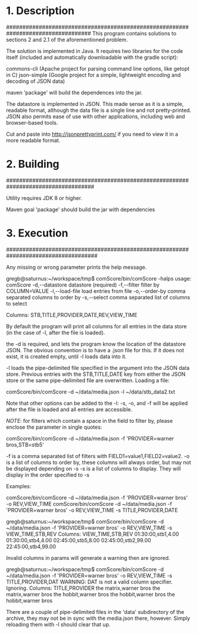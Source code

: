 
# 1. Description
##################################################################################
This program contains solutions to sections 2 and 2.1 of the aforementioned problem.

The solution is implemented in Java.  It requires two libraries for the code itself (included and automatically downloadable with the gradle script):

commons-cli  (Apache project for parsing command line options, like getopt in C)
json-simple  (Google project for a simple, lightweight encoding and decoding of JSON data)

maven 'package' will build the dependences into the jar.

The datastore is implemented in JSON.  This made sense as it is a simple, readable format, although the data file is a single line and not pretty-printed.  JSON also permits ease of use with other applications, including web and browser-based tools.

Cut and paste into http://jsonprettyprint.com/ if you need to view it in a more readable format.

# 2. Building
###################################################################################

Utility requires JDK 8 or higher.

Maven goal 'package' should build the jar with dependencies



# 3. Execution
####################################################################################

Any missing or wrong parameter prints the help message.

gregb@saturnus:~/workspace/tmp$ comScore/bin/comScore -halps
usage: comScore
 -d,--datastore <arg>   datastore (required)
 -f,--filter <arg>      filter by COLUMN=VALUE
 -l,--load-file <arg>   load entries from file
 -o,--order-by <arg>    comma separated columns to order by
 -s,--select <arg>      comma separated list of columns to select


Columns: STB,TITLE,PROVIDER,DATE,REV,VIEW_TIME

By default the program will print all columns for all entries in the data store (in the case of -l, after the file is loaded).

the -d is required, and lets the program know the location of the datastore JSON.  The obvious convention is to have a .json file for this.  If it does not exist, it is created empty, until -l loads data into it.

-l loads the pipe-delimited file specified in the argument into the JSON data store.  Previous entries with the STB,TITLE,DATE key from either the JSON store or the same pipe-delimited file are overwritten.  Loading a file:

comScore/bin/comScore -d ~/data/media.json -l ~/data/stb_data2.txt

Note that other options can be added to the -l: -s, -o, and -f will be applied after the file is loaded and all entries are accessible.

*NOTE*: for filters which contain a space in the field to filter by, please enclose the parameter in single quotes:

comScore/bin/comScore -d ~/data/media.json -f 'PROVIDER=warner bros,STB=stb5'

-f is a comma separated list of filters with FIELD1=value1,FIELD2=value2.
-o is a list of columns to order by, these columns will always order, but may not be displayed depending on -s
-s is a list of columns to display.  They will display in the order specified to -s

Examples:

comScore/bin/comScore -d ~/data/media.json -f 'PROVIDER=warner bros' -o REV,VIEW_TIME
comScore/bin/comScore -d ~/data/media.json -f 'PROVIDER=warner bros' -o REV,VIEW_TIME -s TITLE,PROVIDER,DATE

gregb@saturnus:~/workspace/tmp$ comScore/bin/comScore -d ~/data/media.json -f 'PROVIDER=warner bros' -o REV,VIEW_TIME -s VIEW_TIME,STB,REV
Columns: VIEW_TIME,STB,REV
01:30:00,stb1,4.00
01:30:00,stb4,4.00
02:45:00,stb5,8.00
02:45:00,stb2,99.00
22:45:00,stb4,99.00


Invalid columns in params will generate a warning then are ignored.

gregb@saturnus:~/workspace/tmp$ comScore/bin/comScore -d ~/data/media.json -f 'PROVIDER=warner bros' -o REV,VIEW_TIME -s TITLE,PROVIDER,DAT
WARNING: DAT is not a valid column specifier. Ignoring.
Columns: TITLE,PROVIDER
the matrix,warner bros
the matrix,warner bros
the hobbit,warner bros
the hobbit,warner bros
the hobbit,warner bros

There are a couple of pipe-delimited files in the 'data' subdirectory of the archive, they may not be in sync with the media.json there, however.  Simply reloading them with -l should clear that up.


